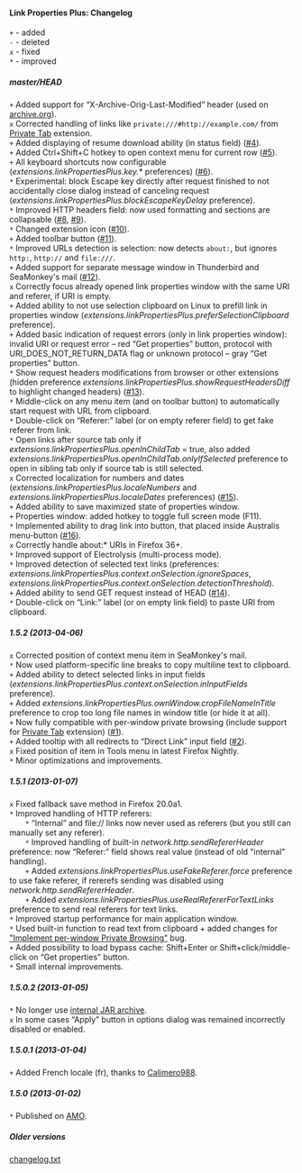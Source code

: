 ﻿#### Link Properties Plus: Changelog

`+` - added<br>
`-` - deleted<br>
`x` - fixed<br>
`*` - improved<br>

##### master/HEAD
`+` Added support for “X-Archive-Orig-Last-Modified” header (used on <a href="http://archive.org/">archive.org</a>).<br>
`x` Corrected handling of links like `private:///#http://example.com/` from <a href="https://addons.mozilla.org/addon/private-tab/">Private Tab</a> extension.<br>
`+` Added displaying of resume download ability (in status field) (<a href="https://github.com/Infocatcher/Link_Properties_Plus/issues/4">#4</a>).<br>
`+` Added Ctrl+Shift+C hotkey to open context menu for current row (<a href="https://github.com/Infocatcher/Link_Properties_Plus/issues/5">#5</a>).<br>
`+` All keyboard shortcuts now configurable (<em>extensions.linkPropertiesPlus.key.</em>* preferences) (<a href="https://github.com/Infocatcher/Link_Properties_Plus/issues/6">#6</a>).<br>
`*` Experimental: block Escape key directly after request finished to not accidentally close dialog instead of canceling request (<em>extensions.linkPropertiesPlus.blockEscapeKeyDelay</em> preference).<br>
`*` Improved HTTP headers field: now used formatting and sections are collapsable (<a href="https://github.com/Infocatcher/Link_Properties_Plus/issues/8">#8</a>, <a href="https://github.com/Infocatcher/Link_Properties_Plus/issues/9">#9</a>).<br>
`*` Changed extension icon (<a href="https://github.com/Infocatcher/Link_Properties_Plus/issues/10">#10</a>).<br>
`+` Added toolbar button (<a href="https://github.com/Infocatcher/Link_Properties_Plus/issues/11">#11</a>).<br>
`*` Improved URLs detection is selection: now detects `about:`, but ignores `http:`, `http://` and `file:///`.<br>
`+` Added support for separate message window in Thunderbird and SeaMonkey's mail (<a href="https://github.com/Infocatcher/Link_Properties_Plus/issues/12">#12</a>).<br>
`x` Correctly focus already opened link properties window with the same URI and referer, if URI is empty.<br>
`+` Added ability to not use selection clipboard on Linux to prefill link in properties window (<em>extensions.linkPropertiesPlus.preferSelectionClipboard</em> preference).<br>
`+` Added basic indication of request errors (only in link properties window): invalid URI or request error – red “Get properties” button, protocol with URI_DOES_NOT_RETURN_DATA flag or unknown protocol – gray “Get properties” button.<br>
`*` Show request headers modifications from browser or other extensions (hidden preference <em>extensions.linkPropertiesPlus.showRequestHeadersDiff</em> to highlight changed headers) (<a href="https://github.com/Infocatcher/Link_Properties_Plus/issues/13">#13</a>).<br>
`*` Middle-click on any menu item (and on toolbar button) to automatically start request with URL from clipboard.<br>
`*` Double-click on “Referer:” label (or on empty referer field) to get fake referer from link.<br>
`*` Open links after source tab only if <em>extensions.linkPropertiesPlus.openInChildTab</em> = true, also added <em>extensions.linkPropertiesPlus.openInChildTab.onlyIfSelected</em> preference to open in sibling tab only if source tab is still selected.<br>
`x` Corrected localization for numbers and dates (<em>extensions.linkPropertiesPlus.localeNumbers</em> and <em>extensions.linkPropertiesPlus.localeDates</em> preferences) (<a href="https://github.com/Infocatcher/Link_Properties_Plus/issues/15">#15</a>).<br>
`+` Added ability to save maximized state of properties window.<br>
`+` Properties window: added hotkey to toggle full screen mode (F11).<br>
`*` Implemented ability to drag link into button, that placed inside Australis menu-button (<a href="https://github.com/Infocatcher/Link_Properties_Plus/issues/16">#16</a>).<br>
`x` Correctly handle about:* URIs in Firefox 36+.<br>
`*` Improved support of Electrolysis (multi-process mode).<br>
`*` Improved detection of selected text links (preferences: <em>extensions.linkPropertiesPlus.context.onSelection.ignoreSpaces</em>, <em>extensions.linkPropertiesPlus.context.onSelection.detectionThreshold</em>).<br>
`+` Added ability to send GET request instead of HEAD (<a href="https://github.com/Infocatcher/Link_Properties_Plus/issues/14">#14</a>).<br>
`*` Double-click on “Link:” label (or on empty link field) to paste URI from clipboard.<br>

##### 1.5.2 (2013-04-06)
`x` Corrected position of context menu item in SeaMonkey's mail.<br>
`*` Now used platform-specific line breaks to copy multiline text to clipboard.<br>
`+` Added ability to detect selected links in input fields (<em>extensions.linkPropertiesPlus.context.onSelection.inInputFields</em> preference).<br>
`+` Added <em>extensions.linkPropertiesPlus.ownWindow.cropFileNameInTitle</em> preference to crop too long file names in window title (or hide it at all).<br>
`+` Now fully compatible with per-window private browsing (include support for <a href="https://addons.mozilla.org/addon/private-tab/">Private Tab</a> extension) (<a href="https://github.com/Infocatcher/Link_Properties_Plus/issues/1">#1</a>).<br>
`+` Added tooltip with all redirects to “Direct Link” input field (<a href="https://github.com/Infocatcher/Link_Properties_Plus/issues/2">#2</a>).<br>
`x` Fixed position of item in Tools menu in latest Firefox Nightly.<br>
`*` Minor optimizations and improvements.<br>

##### 1.5.1 (2013-01-07)
`x` Fixed fallback save method in Firefox 20.0a1.<br>
`*` Improved handling of HTTP referers:<br>
&emsp;&emsp;`*` “Internal” and file:// links now never used as referers (but you still can manually set any referer).<br>
&emsp;&emsp;`*` Improved handling of built-in <em>network.http.sendRefererHeader</em> preference: now “Referer:” field shows real value (instead of old "internal" handling).<br>
&emsp;&emsp;`+` Added <em>extensions.linkPropertiesPlus.useFakeReferer.force</em> preference to use fake referer, if rererefs sending was disabled using <em>network.http.sendRefererHeader</em>.<br>
&emsp;&emsp;`+` Added <em>extensions.linkPropertiesPlus.useRealRefererForTextLinks</em> preference to send real referers for text links.<br>
`*` Improved startup performance for main application window.<br>
`*` Used built-in function to read text from clipboard + added changes for <a href="https://bugzilla.mozilla.org/show_bug.cgi?id=463027">"Implement per-window Private Browsing"</a> bug.<br>
`+` Added possibility to load bypass cache: Shift+Enter or Shift+click/middle-click on “Get properties” button.<br>
`*` Small internal improvements.<br>

##### 1.5.0.2 (2013-01-05)
`*` No longer use <a href="https://developer.mozilla.org/en-US/docs/Extensions/Updating_extensions_for_Firefox_4#XPI_unpacking">internal JAR archive</a>.<br>
`x` In some cases “Apply” button in options dialog was remained incorrectly disabled or enabled.<br>

##### 1.5.0.1 (2013-01-04)
`+` Added French locale (fr), thanks to <a href="https://addons.mozilla.org/user/1763345/">Calimero988</a>.<br>

##### 1.5.0 (2013-01-02)
`*` Published on <a href="https://addons.mozilla.org/">AMO</a>.<br>

##### Older versions
<a title="Available only in Russian, sorry" href="https://translate.google.com/translate?sl=ru&tl=en&u=http%3A%2F%2Finfocatcher.ucoz.net%2Fext%2Ffx%2Fext_link_props%2Fchangelog.txt">changelog.txt</a>